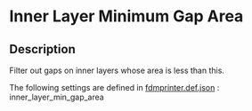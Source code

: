 # Inner Layer Minimum Gap Area


## Description
Filter out gaps on inner layers whose area is less than this.

The following settings are defined in [fdmprinter.def.json](https://github.com/smartavionics/Cura/blob/mb-master/resources/definitions/fdmprinter.def.json) : inner_layer_min_gap_area

